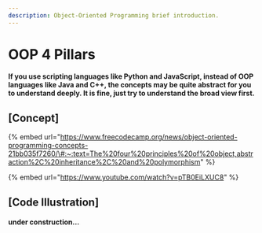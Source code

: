 ```yaml
---
description: Object-Oriented Programming brief introduction.
---
```


# OOP 4 Pillars

#### If you use scripting languages like Python and JavaScript, instead of OOP languages like Java and C++, the concepts may be quite abstract for you to understand deeply. It is fine, just try to understand the broad view first.

## \[Concept\] 

{% embed url="https://www.freecodecamp.org/news/object-oriented-programming-concepts-21bb035f7260/\#:~:text=The%20four%20principles%20of%20object,abstraction%2C%20inheritance%2C%20and%20polymorphism" %}

{% embed url="https://www.youtube.com/watch?v=pTB0EiLXUC8" %}



## \[Code Illustration\]

#### under construction...





